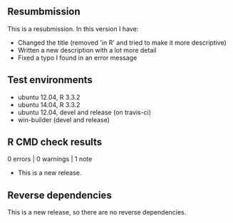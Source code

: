 ## Resumbmission
This is a resubmission. In this version I have:

- Changed the title (removed 'in R' and tried to make it more descriptive)
- Written a new description with a lot more detail
- Fixed a typo I found in an error message 

## Test environments
* ubuntu 12.04, R 3.3.2
* ubuntu 14.04, R 3.3.2
* ubuntu 12.04, devel and release (on travis-ci)
* win-builder (devel and release)

## R CMD check results

0 errors | 0 warnings | 1 note

* This is a new release.

## Reverse dependencies

This is a new release, so there are no reverse dependencies.
